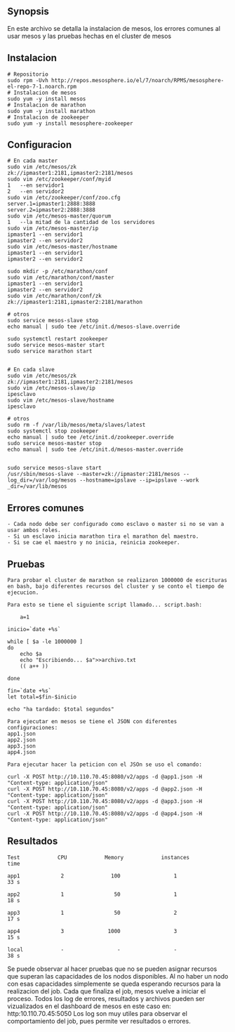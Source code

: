 ## Synopsis

En este archivo se detalla la instalacion de mesos, los errores comunes al usar mesos y las pruebas hechas en el cluster de mesos

## Instalacion
	
    # Repositorio 
    sudo rpm -Uvh http://repos.mesosphere.io/el/7/noarch/RPMS/mesosphere-el-repo-7-1.noarch.rpm
    # Instalacion de mesos 
    sudo yum -y install mesos 
    # Instalacion de marathon
    sudo yum -y install marathon
    # Instalacion de zookeeper
    sudo yum -y install mesosphere-zookeeper


## Configuracion

    # En cada master
    sudo vim /etc/mesos/zk
	zk://ipmaster1:2181,ipmaster2:2181/mesos
    sudo vim /etc/zookeeper/conf/myid
	1   --en servidor1
	2   --en servidor2
    sudo vim /etc/zookeeper/conf/zoo.cfg
	server.1=ipmaster1:2888:3888
	server.2=ipmaster2:2888:3888
    sudo vim /etc/mesos-master/quorum
	1   --la mitad de la cantidad de los servidores
    sudo vim /etc/mesos-master/ip
	ipmaster1 --en servidor1
	ipmaster2 --en servidor2
    sudo vim /etc/mesos-master/hostname
	ipmaster1 --en servidor1
	ipmaster2 --en servidor2

    sudo mkdir -p /etc/marathon/conf
    sudo vim /etc/marathon/conf/master
	ipmaster1 --en servidor1
	ipmaster2 --en servidor2
    sudo vim /etc/marathon/conf/zk
	zk://ipmaster1:2181,ipmaster2:2181/marathon

    # otros
    sudo service mesos-slave stop
    echo manual | sudo tee /etc/init.d/mesos-slave.override

    sudo systemctl restart zookeeper
    sudo service mesos-master start
    sudo service marathon start

    
    # En cada slave
    sudo vim /etc/mesos/zk
	zk://ipmaster1:2181,ipmaster2:2181/mesos
    sudo vim /etc/mesos-slave/ip
	ipesclavo
    sudo vim /etc/mesos-slave/hostname 
	ipesclavo

    # otros
    sudo rm -f /var/lib/mesos/meta/slaves/latest
    sudo systemctl stop zookeeper
    echo manual | sudo tee /etc/init.d/zookeeper.override
    sudo service mesos-master stop
    echo manual | sudo tee /etc/init.d/mesos-master.override
    

    sudo service mesos-slave start
    /usr/sbin/mesos-slave --master=zk://ipmaster:2181/mesos --log_dir=/var/log/mesos --hostname=ipslave --ip=ipslave --work _dir=/var/lib/mesos 


## Errores comunes

    - Cada nodo debe ser configurado como esclavo o master si no se van a usar ambos roles.
    - Si un esclavo inicia marathon tira el marathon del maestro.
    - Si se cae el maestro y no inicia, reinicia zookeeper.

## Pruebas

    Para probar el cluster de marathon se realizaron 1000000 de escrituras en bash, bajo diferentes recursos del cluster y se conto el tiempo de ejecucion.

    Para esto se tiene el siguiente script llamado... script.bash:

        a=1

	inicio=`date +%s`

	while [ $a -le 1000000 ]
	do
		echo $a
		echo "Escribiendo... $a">>archivo.txt
		(( a++ ))

	done

	fin=`date +%s`
	let total=$fin-$inicio

	echo "ha tardado: $total segundos"

    Para ejecutar en mesos se tiene el JSON con diferentes configuraciones:
	app1.json
	app2.json
	app3.json
	app4.json

    Para ejecutar hacer la peticion con el JSOn se uso el comando:

	curl -X POST http://10.110.70.45:8080/v2/apps -d @app1.json -H "Content-type: application/json"
	curl -X POST http://10.110.70.45:8080/v2/apps -d @app2.json -H "Content-type: application/json"
	curl -X POST http://10.110.70.45:8080/v2/apps -d @app3.json -H "Content-type: application/json"
	curl -X POST http://10.110.70.45:8080/v2/apps -d @app4.json -H "Content-type: application/json"

## Resultados

	Test            CPU            Memory            instances            time        

	app1             2               100                 1                 33 s

	app2             1                50                 1                 18 s

	app3             1                50                 2                 17 s

	app4             3              1000	             3                 15 s

	local            -                 -                 -                 38 s

Se puede observar al hacer pruebas que no se pueden asignar recursos que superan las capacidades de los nodos disponibles. 
Al no haber un nodo con esas capacidades simplemente se queda esperando recursos para la realizacion del job.
Cada que finaliza el job, mesos vuelve a iniciar el proceso.
Todos los log de errores, resultados y archivos pueden ser vizualizados en el dashboard de mesos en este caso en: http:10.110.70.45:5050
Los log son muy utiles para observar el comportamiento del job, pues permite ver resultados o errores.
